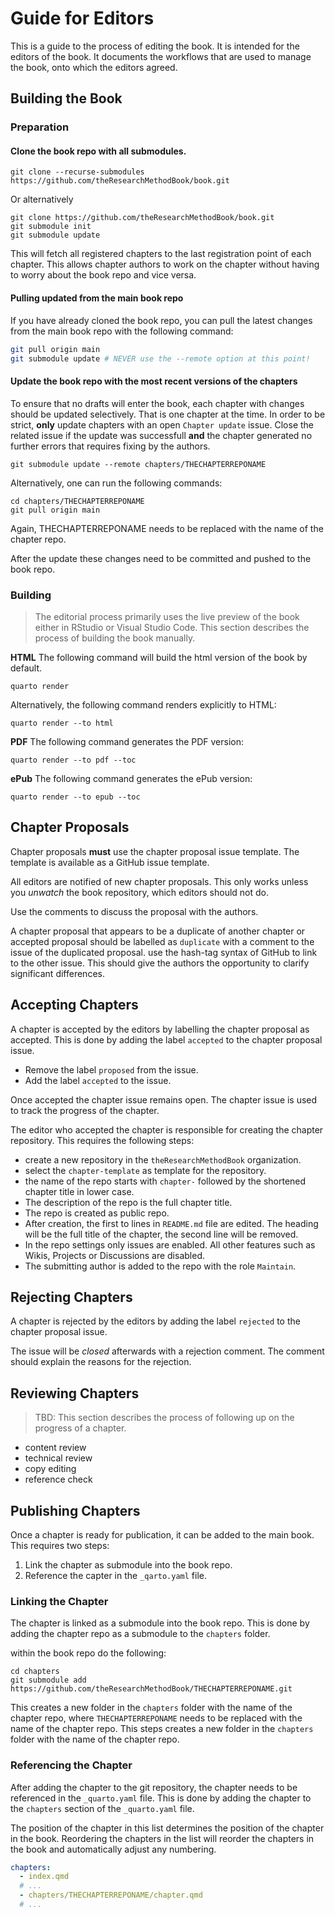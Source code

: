 # Guide for Editors 

This is a guide to the process of editing the book. It is intended for the editors of the book. It documents the workflows that are used to manage the book, onto which the editors agreed. 

## Building the Book

### Preparation

#### Clone the book repo with all submodules.

```
git clone --recurse-submodules https://github.com/theResearchMethodBook/book.git
```

Or alternatively

```
git clone https://github.com/theResearchMethodBook/book.git
git submodule init
git submodule update
```

This will fetch all registered chapters to the last registration point of each chapter. This allows chapter authors to work on the chapter without having to worry about the book repo and vice versa. 

#### Pulling updated from the main book repo

If you have already cloned the book repo, you can pull the latest changes from the main book repo with the following command:

```bash
git pull origin main
git submodule update # NEVER use the --remote option at this point!
```

#### Update the book repo with the most recent versions of the chapters

To ensure that no drafts will enter the book, each chapter with changes should be updated selectively. That is one chapter at the time. In order to be strict, **only** update chapters with an open `Chapter update` issue. Close the related issue if the update was successfull **and** the chapter generated no further errors that requires fixing by the authors.

```
git submodule update --remote chapters/THECHAPTERREPONAME
```

Alternatively, one can run the following commands:

```
cd chapters/THECHAPTERREPONAME
git pull origin main
```

Again, THECHAPTERREPONAME needs to be replaced with the name of the chapter repo.

After the update these changes need to be committed and pushed to the book repo.

### Building 

> The editorial process primarily uses the live preview of the book either in RStudio or Visual Studio Code. This section describes the process of building the book manually.

**HTML** The following command will build the html version of the book by default. 

```
quarto render 
```

Alternatively, the following command renders explicitly to HTML: 

```
quarto render --to html
```

**PDF** The following command generates the PDF version: 

```
quarto render --to pdf --toc
```

**ePub** The following command generates the ePub version: 

```
quarto render --to epub --toc
```

## Chapter Proposals

Chapter proposals **must** use the chapter proposal issue template. The template is available as a GitHub issue template.

All editors are notified of new chapter proposals. This only works unless you *unwatch* the book repository, which editors should not do.

Use the comments to discuss the proposal with the authors. 

A chapter proposal that appears to be a duplicate of another chapter or accepted proposal should be labelled as `duplicate` with a comment to the issue of the duplicated proposal. use the hash-tag syntax of GitHub to link to the other issue. This should give the authors the opportunity to clarify significant differences.

## Accepting Chapters

A chapter is accepted by the editors by labelling the chapter proposal as accepted. This is done by adding the label `accepted` to the chapter proposal issue.

- Remove the label `proposed` from the issue.
- Add the label `accepted` to the issue.

Once accepted the chapter issue remains open. The chapter issue is used to track the progress of the chapter.

The editor who accepted the chapter is responsible for creating the chapter repository. This requires the following steps:

- create a new repository in the `theResearchMethodBook` organization.
- select the `chapter-template` as template for the repository. 
- the name of the repo starts with `chapter-` followed by the shortened chapter title in lower case.
- The description of the repo is the full chapter title.
- The repo is created as public repo.
- After creation, the first to lines in `README.md` file are edited. The heading will be the full title of the chapter, the second line will be removed. 
- In the repo settings only issues are enabled. All other features such as Wikis, Projects or Discussions are disabled.
- The submitting author is added to the repo with the role `Maintain`.

## Rejecting Chapters 

A chapter is rejected by the editors by adding the label `rejected` to the chapter proposal issue. 

The issue will be *closed* afterwards with a rejection comment. The comment should explain the reasons for the rejection.

## Reviewing Chapters

> TBD: This section describes the process of following up on the progress of a chapter.

- content review 
- technical review
- copy editing
- reference check

## Publishing Chapters

Once a chapter is ready for publication, it can be added to the main book. This requires two steps: 

1. Link the chapter as submodule into the book repo.
2. Reference the capter in the `_qarto.yaml` file. 

### Linking the Chapter

The chapter is linked as a submodule into the book repo. This is done by adding the chapter repo as a submodule to the `chapters` folder. 

within the book repo do the following: 

```
cd chapters
git submodule add https://github.com/theResearchMethodBook/THECHAPTERREPONAME.git
```

This creates a new folder in the `chapters` folder with the name of the chapter repo, where `THECHAPTERREPONAME` needs to be replaced with the name of the chapter repo. This steps creates a new folder in the `chapters` folder with the name of the chapter repo. 

### Referencing the Chapter

After adding the chapter to the git repository, the chapter needs to be referenced in the `_quarto.yaml` file. This is done by adding the chapter to the `chapters` section of the `_quarto.yaml` file.

The position of the chapter in this list determines the position of the chapter in the book. Reordering the chapters in the list will reorder the chapters in the book and automatically adjust any numbering.

```yaml
chapters:
  - index.qmd
  # ...
  - chapters/THECHAPTERREPONAME/chapter.qmd
  # ...
```
